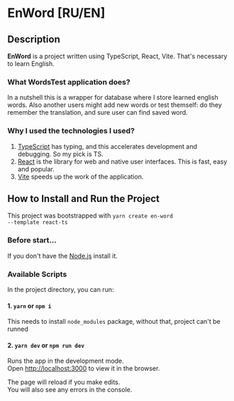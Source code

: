 # EnWord [RU/EN]

## Description

**EnWord** is a project written using TypeScript, React, Vite. That's necessary to learn English.

### What WordsTest application does?

In a nutshell this is a wrapper for database where I store learned english words. Also another users might add new words or test themself: do they remember the translation, and sure user can find saved word.

### Why I used the technologies I used?

1. [TypeScript](https://www.typescriptlang.org/) has typing, and this accelerates development and debugging. So my pick is TS.
2. [React](https://react.dev/) is the library for web and native user interfaces. This is fast, easy and popular.
3. [Vite](https://vitejs.dev/) speeds up the work of the application.

## How to Install and Run the Project

This project was bootstrapped with <code>yarn create en-word --template react-ts</code>

### Before start...

If you don't have the [Node.js](https://nodejs.org/en) install it.

### Available Scripts

In the project directory, you can run:

#### 1. `yarn` or `npm i`
This needs to install `node_modules` package, without that, project can't be runned

#### 2. `yarn dev` or `npm run dev`

Runs the app in the development mode.\
Open [http://localhost:3000](http://localhost:5173/) to view it in the browser.

The page will reload if you make edits.\
You will also see any errors in the console.
